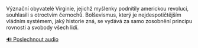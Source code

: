 
Význační obyvatelé Virginie, jejichž myšlenky podnítily americkou revoluci, souhlasili s otroctvím černochů. Bolševismus, který je nejdespotičtějším vládním systémem, jaký historie zná, se vydává za samo zosobnění principu rovnosti a svobody všech lidí.

[🔊 Poslechnout audio](/data/7-paragraphs/audio/chapter_165/para_002-Vznan-obyvatel-Virginie-jejich-mylenky-podn.mp3)
